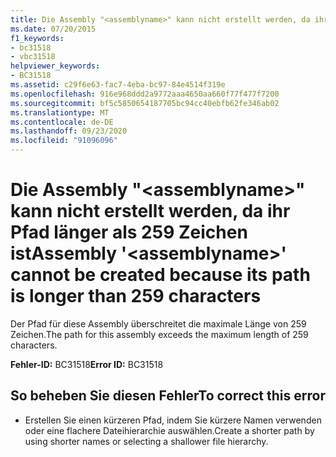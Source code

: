 ```yaml
---
title: Die Assembly "<assemblyname>" kann nicht erstellt werden, da ihr Pfad länger als 259 Zeichen ist
ms.date: 07/20/2015
f1_keywords:
- bc31518
- vbc31518
helpviewer_keywords:
- BC31518
ms.assetid: c29f6e63-fac7-4eba-bc97-84e4514f319e
ms.openlocfilehash: 916e968ddd2a9772aaa4650aa660f77f477f7200
ms.sourcegitcommit: bf5c5850654187705bc94cc40ebfb62fe346ab02
ms.translationtype: MT
ms.contentlocale: de-DE
ms.lasthandoff: 09/23/2020
ms.locfileid: "91096096"
---
```

# <a name="assembly-assemblyname-cannot-be-created-because-its-path-is-longer-than-259-characters"></a><span data-ttu-id="58c85-102">Die Assembly "\<assemblyname>" kann nicht erstellt werden, da ihr Pfad länger als 259 Zeichen ist</span><span class="sxs-lookup"><span data-stu-id="58c85-102">Assembly '\<assemblyname>' cannot be created because its path is longer than 259 characters</span></span>

<span data-ttu-id="58c85-103">Der Pfad für diese Assembly überschreitet die maximale Länge von 259 Zeichen.</span><span class="sxs-lookup"><span data-stu-id="58c85-103">The path for this assembly exceeds the maximum length of 259 characters.</span></span>  
  
 <span data-ttu-id="58c85-104">**Fehler-ID:** BC31518</span><span class="sxs-lookup"><span data-stu-id="58c85-104">**Error ID:** BC31518</span></span>  
  
## <a name="to-correct-this-error"></a><span data-ttu-id="58c85-105">So beheben Sie diesen Fehler</span><span class="sxs-lookup"><span data-stu-id="58c85-105">To correct this error</span></span>  
  
- <span data-ttu-id="58c85-106">Erstellen Sie einen kürzeren Pfad, indem Sie kürzere Namen verwenden oder eine flachere Dateihierarchie auswählen.</span><span class="sxs-lookup"><span data-stu-id="58c85-106">Create a shorter path by using shorter names or selecting a shallower file hierarchy.</span></span>
